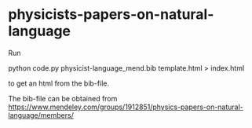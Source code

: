 # physicists-papers-on-natural-language

Run 

python code.py physicist-language_mend.bib template.html > index.html

to get an html from the bib-file.

The bib-file can be obtained from https://www.mendeley.com/groups/1912851/physics-papers-on-natural-language/members/
